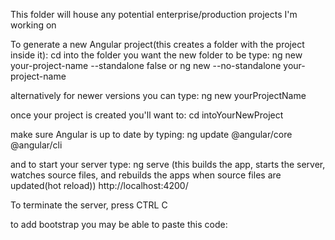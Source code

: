 This folder will house any potential enterprise/production projects I'm working on

To generate a new Angular project(this creates a folder with the project inside it):
cd into the folder you want the new folder to be
type:
ng new your-project-name --standalone false
or
ng new --no-standalone your-project-name

alternatively for newer versions you can type:
ng new yourProjectName

once your project is created you'll want to:
cd intoYourNewProject

make sure Angular is up to date by typing:
ng update @angular/core @angular/cli

and to start your server type:
ng serve (this builds the app, starts the server, watches source files, and rebuilds the apps when source files are updated(hot reload))
http://localhost:4200/

To terminate the server, press CTRL C

to add bootstrap you may be able to paste this code:
<meta charset="utf-8">
<meta name="viewport" content="width=device-width, initial-scale=1">
<link href="https://cdn.jsdelivr.net/npm/bootstrap@5.3.3/dist/css/bootstrap.min.css" rel="stylesheet" integrity="sha384-QWTKZyjpPEjISv5WaRU9OFeRpok6YctnYmDr5pNlyT2bRjXh0JMhjY6hW+ALEwIH" crossorigin="anonymous">
